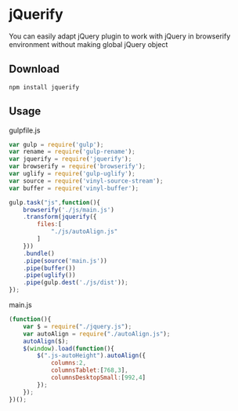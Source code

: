 jQuerify
==========
You can easily adapt jQuery plugin to work with jQuery in browserify environment without making global jQuery object

Download
--------

```
npm install jquerify
```

Usage
--------

gulpfile.js

```js
var gulp = require('gulp');
var rename = require('gulp-rename');
var jquerify = require('jquerify');
var browserify = require('browserify');
var uglify = require('gulp-uglify');
var source = require('vinyl-source-stream');
var buffer = require('vinyl-buffer');

gulp.task("js",function(){
	browserify('./js/main.js')
	.transform(jquerify({
		files:[
			"./js/autoAlign.js"
		]
	}))
	.bundle()
	.pipe(source('main.js'))
	.pipe(buffer())
	.pipe(uglify())
	.pipe(gulp.dest('./js/dist'));
});
```

main.js

```js
(function(){
	var $ = require("./jquery.js");
	var autoAlign = require("./autoAlign.js");
	autoAlign($);
	$(window).load(function(){
		$(".js-autoHeight").autoAlign({
			columns:2,
			columnsTablet:[768,3],
			columnsDesktopSmall:[992,4]
		});
	});
})();
```